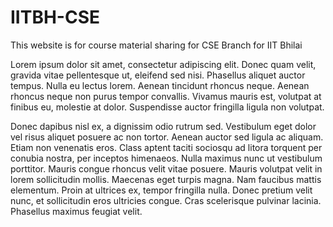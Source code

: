 # IITBH-CSE

This website is for course material sharing for CSE Branch for IIT Bhilai

Lorem ipsum dolor sit amet, consectetur adipiscing elit. Donec quam velit, gravida vitae pellentesque ut, eleifend sed nisi. Phasellus aliquet auctor tempus. Nulla eu lectus lorem. Aenean tincidunt rhoncus neque. Aenean rhoncus neque non purus tempor convallis. Vivamus mauris est, volutpat at finibus eu, molestie at dolor. Suspendisse auctor fringilla ligula non volutpat.

Donec dapibus nisl ex, a dignissim odio rutrum sed. Vestibulum eget dolor vel risus aliquet posuere ac non tortor. Aenean auctor sed ligula ac aliquam. Etiam non venenatis eros. Class aptent taciti sociosqu ad litora torquent per conubia nostra, per inceptos himenaeos. Nulla maximus nunc ut vestibulum porttitor. Mauris congue rhoncus velit vitae posuere. Mauris volutpat velit in lorem sollicitudin mollis. Maecenas eget turpis magna. Nam faucibus mattis elementum. Proin at ultrices ex, tempor fringilla nulla. Donec pretium velit nunc, et sollicitudin eros ultricies congue. Cras scelerisque pulvinar lacinia. Phasellus maximus feugiat velit.